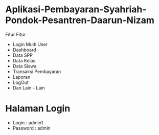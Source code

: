 # Aplikasi-Pembayaran-Syahriah-Pondok-Pesantren-Daarun-Nizam

Fitur Fitur 

* Login Multi User
* Dashboard
* Data SPP
* Data Kelas 
* Data Siswa
* Transaksi Pembayaran
* Laporan 
* LogOut
* Dan Lain - Lain

# Halaman Login

* Login     : admin1
* Password  : admin
